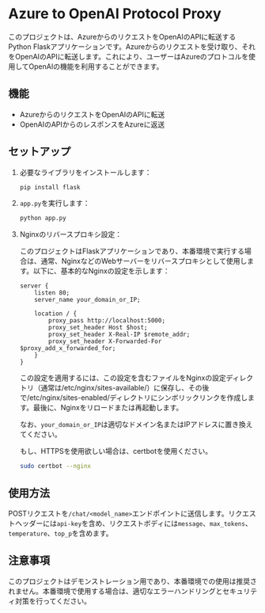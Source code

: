 # Azure to OpenAI Protocol Proxy

このプロジェクトは、AzureからのリクエストをOpenAIのAPIに転送するPython Flaskアプリケーションです。Azureからのリクエストを受け取り、それをOpenAIのAPIに転送します。これにより、ユーザーはAzureのプロトコルを使用してOpenAIの機能を利用することができます。

## 機能

- AzureからのリクエストをOpenAIのAPIに転送
- OpenAIのAPIからのレスポンスをAzureに返送

## セットアップ

1. 必要なライブラリをインストールします：

    ```bash
    pip install flask
    ```

2. `app.py`を実行します：

    ```bash
    python app.py
    ```

3. Nginxのリバースプロキシ設定：

    このプロジェクトはFlaskアプリケーションであり、本番環境で実行する場合は、通常、NginxなどのWebサーバーをリバースプロキシとして使用します。以下に、基本的なNginxの設定を示します：

    ```nginx
    server {
        listen 80;
        server_name your_domain_or_IP;

        location / {
            proxy_pass http://localhost:5000;
            proxy_set_header Host $host;
            proxy_set_header X-Real-IP $remote_addr;
            proxy_set_header X-Forwarded-For $proxy_add_x_forwarded_for;
        }
    }
    ```

    この設定を適用するには、この設定を含むファイルをNginxの設定ディレクトリ（通常は/etc/nginx/sites-available/）に保存し、その後で/etc/nginx/sites-enabled/ディレクトリにシンボリックリンクを作成します。最後に、Nginxをリロードまたは再起動します。

    なお、`your_domain_or_IP`は適切なドメイン名またはIPアドレスに置き換えてください。

    もし、HTTPSを使用欲しい場合は、certbotを使用ください。

    ```bash
    sudo certbot --nginx
    ```

## 使用方法

POSTリクエストを`/chat/<model_name>`エンドポイントに送信します。リクエストヘッダーには`api-key`を含め、リクエストボディには`message`、`max_tokens`、`temperature`、`top_p`を含めます。

## 注意事項

このプロジェクトはデモンストレーション用であり、本番環境での使用は推奨されません。本番環境で使用する場合は、適切なエラーハンドリングとセキュリティ対策を行ってください。